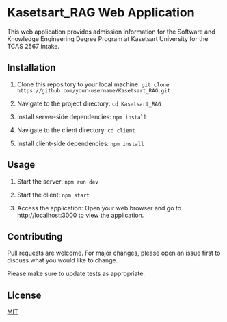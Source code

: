 # Kasetsart_RAG Web Application

This web application provides admission information for the Software and Knowledge Engineering Degree Program at Kasetsart University for the TCAS 2567 intake.

## Installation

1. Clone this repository to your local machine:
```git clone https://github.com/your-username/Kasetsart_RAG.git```


2. Navigate to the project directory:
```cd Kasetsart_RAG```


3. Install server-side dependencies:
```npm install```


4. Navigate to the client directory:
```cd client```


5. Install client-side dependencies:
```npm install```


## Usage

1. Start the server:
```npm run dev```


2. Start the client:
```npm start```


3. Access the application:
Open your web browser and go to http://localhost:3000 to view the application.

## Contributing

Pull requests are welcome. For major changes, please open an issue first to discuss what you would like to change.

Please make sure to update tests as appropriate.

## License

[MIT](https://choosealicense.com/licenses/mit/)
